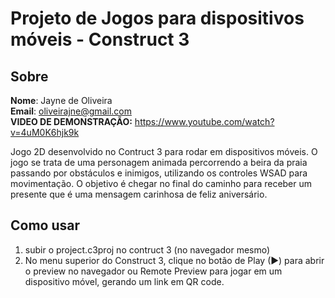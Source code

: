 # Projeto de Jogos para dispositivos móveis - Construct 3

## Sobre

**Nome**: Jayne de Oliveira  
**Email**: oliveirajne@gmail.com  
**VIDEO DE DEMONSTRAÇÃO:** https://www.youtube.com/watch?v=4uM0K6hjk9k

Jogo 2D desenvolvido no Contruct 3 para rodar em dispositivos móveis. O jogo se trata de uma personagem animada percorrendo a beira da praia passando por obstáculos e inimigos, utilizando os controles WSAD para movimentação.
O objetivo é chegar no final do caminho para receber um presente que é uma mensagem carinhosa de feliz aniversário.

## Como usar
1. subir o project.c3proj no contruct 3 (no navegador mesmo)
2. No menu superior do Construct 3, clique no botão de Play (▶) para abrir o preview no navegador ou Remote Preview para jogar em um dispositivo móvel, gerando um link em QR code.